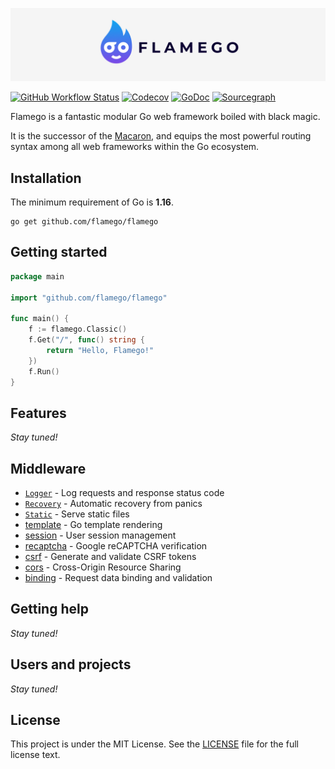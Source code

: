![Flamego](https://github.com/flamego/brand-kit/raw/main/banner/banner-01.jpg)

[![GitHub Workflow Status](https://img.shields.io/github/workflow/status/flamego/flamego/Go?logo=github&style=for-the-badge)](https://github.com/flamego/flamego/actions?query=workflow%3AGo)
[![Codecov](https://img.shields.io/codecov/c/gh/flamego/flamego?logo=codecov&style=for-the-badge)](https://app.codecov.io/gh/flamego/flamego)
[![GoDoc](https://img.shields.io/badge/GoDoc-Reference-blue?style=for-the-badge&logo=go)](https://pkg.go.dev/github.com/flamego/flamego?tab=doc)
[![Sourcegraph](https://img.shields.io/badge/view%20on-Sourcegraph-brightgreen.svg?style=for-the-badge&logo=sourcegraph)](https://sourcegraph.com/github.com/flamego/flamego)

Flamego is a fantastic modular Go web framework boiled with black magic.

It is the successor of the [Macaron](https://github.com/go-macaron/macaron), and equips the most powerful routing syntax among all web frameworks within the Go ecosystem.

## Installation

The minimum requirement of Go is **1.16**.

	go get github.com/flamego/flamego

## Getting started

```go
package main

import "github.com/flamego/flamego"

func main() {
	f := flamego.Classic()
	f.Get("/", func() string {
		return "Hello, Flamego!"
	})
	f.Run()
}
```

## Features

_Stay tuned!_

## Middleware

- [`Logger`](logger.go) - Log requests and response status code
- [`Recovery`](recovery.go) - Automatic recovery from panics
- [`Static`](static.go) - Serve static files
- [template](https://github.com/flamego/template) - Go template rendering
- [session](https://github.com/flamego/session) - User session management
- [recaptcha](https://github.com/flamego/recaptcha) - Google reCAPTCHA verification
- [csrf](https://github.com/flamego/csrf) - Generate and validate CSRF tokens
- [cors](https://github.com/flamego/cors) - Cross-Origin Resource Sharing
- [binding](https://github.com/flamego/binding) - Request data binding and validation

## Getting help

_Stay tuned!_

## Users and projects

_Stay tuned!_

## License

This project is under the MIT License. See the [LICENSE](LICENSE) file for the full license text.
